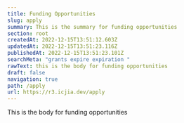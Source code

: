 ```yaml
---
title: Funding Opportunities
slug: apply
summary: This is the summary for funding opportunities
section: root
createdAt: 2022-12-15T13:51:12.603Z
updatedAt: 2022-12-15T13:51:23.116Z
publishedAt: 2022-12-15T13:51:23.101Z
searchMeta: "grants expire expiration "
rawText: this is the body for funding opportunities
draft: false
navigation: true
path: /apply
url: https://r3.icjia.dev/apply
---
```


This is the body for funding opportunities
